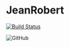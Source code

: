 # JeanRobert

[![Build Status](https://travis-ci.org/Mickyjim/JeanRobert.svg?branch=master)](https://travis-ci.org/Mickyjim/JeanRobert)

![GitHub](https://img.shields.io/github/license/Mickyjim/JeanRobert)